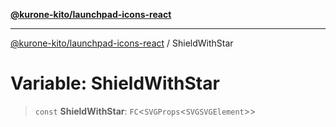 [**@kurone-kito/launchpad-icons-react**](../README.md)

***

[@kurone-kito/launchpad-icons-react](../globals.md) / ShieldWithStar

# Variable: ShieldWithStar

> `const` **ShieldWithStar**: `FC`\<`SVGProps`\<`SVGSVGElement`\>\>
